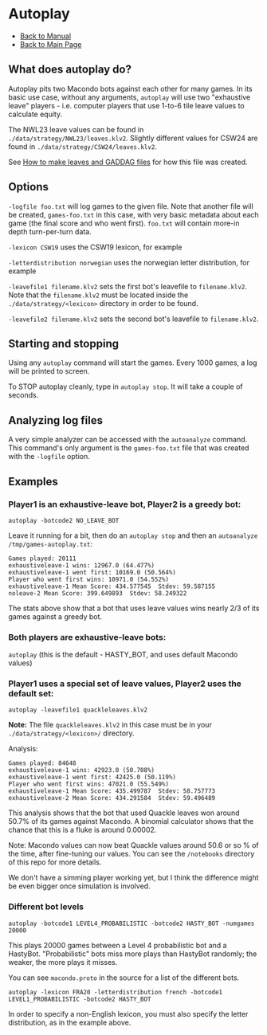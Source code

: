 # Autoplay

- [Back to Manual](/macondo/manual)
- [Back to Main Page](/macondo)

## What does autoplay do?

Autoplay pits two Macondo bots against each other for many games. In
its basic use case, without any arguments, `autoplay` will use two
"exhaustive leave" players - i.e. computer players that use 1-to-6 tile
leave values to calculate equity.

The NWL23 leave values can be found in `./data/strategy/NWL23/leaves.klv2`. Slightly different values for CSW24 are found in `./data/strategy/CSW24/leaves.klv2`.

See [How to make leaves and GADDAG files](/macondo/manual/make_leaves_structure.html) for how
this file was created.

## Options

`-logfile foo.txt` will log games to the given file. Note that another file will be created, `games-foo.txt` in this case, with very basic metadata
about each game (the final score and who went first). `foo.txt` will contain more-in depth turn-per-turn data.

`-lexicon CSW19` uses the CSW19 lexicon, for example

`-letterdistribution norwegian` uses the norwegian letter distribution, for example

`-leavefile1 filename.klv2` sets the first bot's leavefile to `filename.klv2`. Note that the `filename.klv2` must be located inside the `./data/strategy/<lexicon>` directory in order to be found.

`-leavefile2 filename.klv2` sets the second bot's leavefile to `filename.klv2`.

## Starting and stopping

Using any `autoplay` command will start the games. Every 1000 games, a log will be printed to screen.

To STOP autoplay cleanly, type in `autoplay stop`. It will take a couple of seconds.

## Analyzing log files

A very simple analyzer can be accessed with the `autoanalyze` command. This command's only argument is the `games-foo.txt` file that was created with the `-logfile` option.

## Examples

### Player1 is an exhaustive-leave bot, Player2 is a greedy bot:

`autoplay -botcode2 NO_LEAVE_BOT`

Leave it running for a bit, then do an `autoplay stop` and then an `autoanalyze /tmp/games-autoplay.txt`:

```
Games played: 20111
exhaustiveleave-1 wins: 12967.0 (64.477%)
exhaustiveleave-1 went first: 10169.0 (50.564%)
Player who went first wins: 10971.0 (54.552%)
exhaustiveleave-1 Mean Score: 434.577545  Stdev: 59.587155
noleave-2 Mean Score: 399.649893  Stdev: 58.249322
```

The stats above show that a bot that uses leave values wins nearly 2/3 of its games against a greedy bot.

### Both players are exhaustive-leave bots:

`autoplay` (this is the default - HASTY_BOT, and uses default Macondo values)

### Player1 uses a special set of leave values, Player2 uses the default set:

`autoplay -leavefile1 quackleleaves.klv2`

**Note:** The file `quackleleaves.klv2` in this case must be in your `./data/strategy/<lexicon>/` directory.

Analysis:

```
Games played: 84648
exhaustiveleave-1 wins: 42923.0 (50.708%)
exhaustiveleave-1 went first: 42425.0 (50.119%)
Player who went first wins: 47021.0 (55.549%)
exhaustiveleave-1 Mean Score: 435.499787  Stdev: 58.757773
exhaustiveleave-2 Mean Score: 434.291584  Stdev: 59.496489
```

This analysis shows that the bot that used Quackle leaves won around 50.7% of its games against Macondo. A binomial calculator shows that the chance
that this is a fluke is around 0.00002.

Note: Macondo values can now beat Quackle values around 50.6 or so % of the time, after fine-tuning our values. You can see the `/notebooks` directory of this repo for more details.

We don't have a simming player working yet, but I think the difference might be even bigger once simulation is involved.

### Different bot levels

`autoplay -botcode1 LEVEL4_PROBABILISTIC -botcode2 HASTY_BOT -numgames 20000`

This plays 20000 games between a Level 4 probabilistic bot and a HastyBot. "Probabilistic" bots miss more plays than HastyBot randomly; the weaker, the more plays it misses.

You can see `macondo.proto` in the source for a list of the different bots.

`autoplay -lexicon FRA20 -letterdistribution french -botcode1 LEVEL1_PROBABILISTIC -botcode2 HASTY_BOT`

In order to specify a non-English lexicon, you must also specify the letter distribution, as in the example above.

